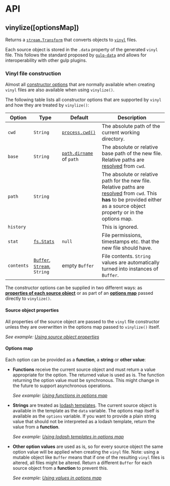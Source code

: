 # API

## vinylize([optionsMap])

Returns a [`stream.Transform`] that converts objects to [`vinyl`] files. 

Each source object is stored in the `.data` property of the generated `vinyl` file. This follows the standard proposed by [`gulp-data`] and allows for interoperability with other gulp plugins.


[`stream.Transform`]: https://nodejs.org/api/stream.html#stream_class_stream_transform
[`vinyl`]: https://npmjs.com/package/vinyl
[`gulp-data`]: https://npmjs.com/package/gulp-data


### Vinyl file construction

Almost all [constructor options] that are normally available when creating `vinyl` files are also available when using `vinylize()`. 

The following table lists all constructor options that are supported by `vinyl` and how they are treated by `vinylize()`:

| Option     | Type                             | Default                    | Description 
| ---------- | -------------------------------- | -------------------------- | -------------------------------------------------------------------------------------------------------------------------------------------------------------------------------
| `cwd`      | `String`                         | [`process.cwd()`]          | The absolute path of the current working directory.
| `base`     | `String`                         | [`path.dirname`] of `path` | The absolute or relative base path of the new file. Relative paths are [resolved] from `cwd`.
| `path`     | `String`                         |                            | The absolute or relative path for the new file. Relative paths are [resolved] from `cwd`. This **has** to be provided either as a source object property or in the options map.
| `history`  |                                  |                            | This is ignored.
| `stat`     | [`fs.Stats`]                     | `null`                     | File permissions, timestamps etc. that the new file should have.
| `contents` | [`Buffer`], [`Stream`], `String` | empty `Buffer`             | File contents. `String` values are automatically turned into instances of `Buffer`.

The constructor options can be supplied in two different ways: as [**properties of each source object**](#source-object-properties) or as part of an [**options map**](#options-map) passed directly to `vinylize()`.

[constructor options]: https://www.npmjs.com/package/vinyl#constructoroptions
[resolved]: https://nodejs.org/api/path.html#path_path_resolve_from_to
[`process.cwd()`]: https://nodejs.org/api/path.html#path_path_dirname_path
[`path.dirname`]: https://nodejs.org/api/path.html#path_path_dirname_path
[`fs.Stats`]: https://nodejs.org/api/fs.html#fs_class_fs_stats
[`Buffer`]: https://nodejs.org/api/buffer.html
[`Stream`]: https://nodejs.org/api/stream.html


#### Source object properties

All properties of the source object are passed to the `vinyl` file constructor unless they are overwritten in the options map passed to `vinylize()` itself.

*See example: [Using source object properties]*

#### Options map

Each option can be provided as a **function**, a **string** or **other value**:

* **Functions** receive the current source object and must return a value appropriate for the option. The returned value is used as is. The function returning the option value must be synchronous. This might change in the future to support asynchronous operations.

  *See example: [Using functions in options map]*

* **Strings** are treated as [lodash templates]. The current source object is available in the template as the `data` variable. The options map itself is available as the `options` variable. If you want to provide a plain string value that should not be interpreted as a lodash template, return the value from a **function**.

  *See example: [Using lodash templates in options map]*

* **Other option values** are used as is, so for every source object the same option value will be applied when creating the `vinyl` file. Note: using a mutable object like `Buffer` means that if one of the resulting `vinyl` files is altered, all files might be altered. Return a different `Buffer` for each source object from a **function** to prevent this. 

  *See example: [Using values in options map]*


[lodash templates]: https://lodash.com/docs#template
[Using source object properties]: examples/using-source-object-properties.md
[Using functions in options map]: examples/using-functions-in-options-map.md
[Using lodash templates in options map]: examples/using-lodash-templates-in-options-map.md
[Using values in options map]: examples/using-values-in-options-map.md
